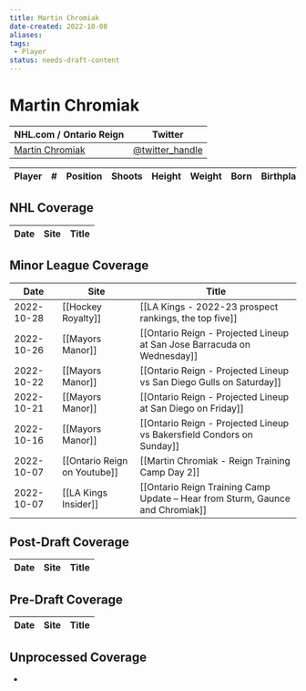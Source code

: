 ```yaml
---
title: Martin Chromiak
date-created: 2022-10-08
aliases: 
tags:
 - Player
status: needs-draft-content
---
```


# Martin Chromiak

NHL.com / Ontario Reign | Twitter
-|-
[Martin Chromiak](https://ontarioreign.com/roster/martin-chromiak) | [@twitter_handle](https://twitter.com/)

Player | \# | Position | Shoots | Height | Weight | Born | Birthplace | Draft 
-|-|-|-|-|-|-|-|-



## NHL  Coverage
| Date | Site | Title |
| ---- | ---- | ----- |



## Minor League Coverage
| Date       | Site                         | Title                                                                         |
| ---------- | ---------------------------- | ----------------------------------------------------------------------------- |
| 2022-10-28 | [[Hockey Royalty]]           | [[LA Kings - 2022-23 prospect rankings, the top five]]                        |
| 2022-10-26 | [[Mayors Manor]]             | [[Ontario Reign - Projected Lineup at San Jose Barracuda on Wednesday]]       |
| 2022-10-22 | [[Mayors Manor]]             | [[Ontario Reign - Projected Lineup vs San Diego Gulls on Saturday]]           |
| 2022-10-21 | [[Mayors Manor]]             | [[Ontario Reign - Projected Lineup at San Diego on Friday]]                   |
| 2022-10-16 | [[Mayors Manor]]             | [[Ontario Reign - Projected Lineup vs Bakersfield Condors on Sunday]]         |
| 2022-10-07 | [[Ontario Reign on Youtube]] | [[Martin Chromiak - Reign Training Camp Day 2]]                               |
| 2022-10-07 | [[LA Kings Insider]]         | [[Ontario Reign Training Camp Update – Hear from Sturm, Gaunce and Chromiak]] |



## Post-Draft Coverage
| Date | Site | Title |
| ---- | ---- | ----- |



## Pre-Draft Coverage
Date | Site |  Title
---|---|---


## Unprocessed Coverage
- 
